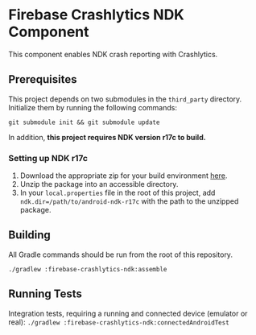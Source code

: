 # Firebase Crashlytics NDK Component

This component enables NDK crash reporting with Crashlytics.

## Prerequisites

This project depends on two submodules in the `third_party` directory.
Initialize them by running the following commands:

`git submodule init && git submodule update`

In addition, **this project requires NDK version r17c to build.**

### Setting up NDK r17c

1. Download the appropriate zip for your build environment
[here](https://developer.android.com/ndk/downloads/older_releases.html).
2. Unzip the package into an accessible directory.
3. In your `local.properties` file in the root of this project, add
`ndk.dir=/path/to/android-ndk-r17c` with the path to the unzipped package.

## Building

All Gradle commands should be run from the root of this repository.

`./gradlew :firebase-crashlytics-ndk:assemble`

## Running Tests

Integration tests, requiring a running and connected device (emulator or real):
`./gradlew :firebase-crashlytics-ndk:connectedAndroidTest`